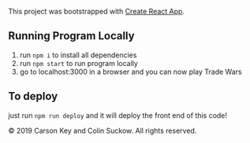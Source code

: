 This project was bootstrapped with [Create React App](https://github.com/facebook/create-react-app).

## Running Program Locally
1. run ```npm i``` to install all dependencies
2. run ```npm start``` to run program locally
3. go to localhost:3000 in a browser and you can now play Trade Wars

## To deploy
just run ```npm run deploy``` and it will deploy the front end of this code!

&copy; 2019 Carson Key and Colin Suckow. All rights reserved.
